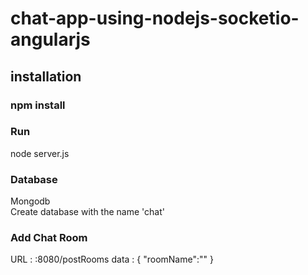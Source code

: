 # chat-app-using-nodejs-socketio-angularjs
## installation
### npm install

### Run
node server.js

### Database
Mongodb </br>
Create database with the name 'chat'

### Add Chat Room

URL : <ip>:8080/postRooms
data : {
"roomName":"<name>"
}

